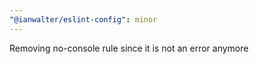 ```yaml
---
"@ianwalter/eslint-config": minor
---
```


Removing no-console rule since it is not an error anymore

